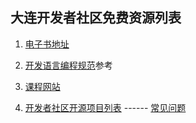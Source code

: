## 大连开发者社区免费资源列表


1. [电子书地址](https://github.com/itdl/lib/blob/master/doc/ebook.md)

2. [开发语言编程规范](https://github.com/itdl/lib/blob/master/doc/style_guide.md)参考

3. [课程网站](https://github.com/itdl/lib/blob/master/doc/course_link.md)

4. [开发者社区开源项目列表](https://github.com/itdl)     ------    [常见问题](https://github.com/itdl/lib/blob/master/doc/opensource_qa.md)
